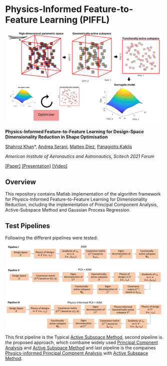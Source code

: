 # Physics-Informed Feature-to-Feature Learning (PIFFL)



<img src="assets/PIFFL.png?raw=true" width="500">



**Physics-Informed Feature-to-Feature Learning for Design-Space Dimensionality Reduction in Shape Optimisation**

[Shahroz Khan](https://www.shahrozkhan.info/)\*, [Andrea Serani](http://www.inm.cnr.it/people/andrea-serani/)\, [Matteo Diez](http://www.inm.cnr.it/people/matteo-diez/)\, [Panagiotis Kaklis](https://www.strath.ac.uk/staff/kaklispanagiotisprof/)

*American Institute of Aeronautics and Astronautics, Scitech 2021 Forum*

[[Paper]](https://drive.google.com/file/d/1xgluCc2a4qZWn0qVIYMTAayN5jPeR_BI/view?usp=sharing) [[Presentation]](-) [[Video]](-)


## Overview

This repository contains Matlab implementation of the algorithm framework for Physics-Informed Feature-to-Feature Learning for Dimensionality Reduction, including the implementation of Principal Component Analysis, Active-Subspace Method and Gaussian Process Regression.

## Test Pipelines

Following the different pipelines were tested:

<img src="assets/pipeline.png?raw=true" width="700">

This first pipeline is the Typical [Active Subspace Method](http://activesubspaces.org/), second pipeline is the proposed approach, which combaine widely used [Principal Compnent Analysis](https://doi.org/10.1016/j.cma.2014.10.042) and [Active Subspace Method](http://activesubspaces.org/) and last pipeline is the compaines [Physics-informed Principal Compnent Analysis](https://doi.org/10.2514/6.2017-3665) with [Active Subspace Method](http://activesubspaces.org/).
